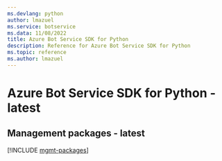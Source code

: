 ```yaml
---
ms.devlang: python
author: lmazuel
ms.service: botservice
ms.data: 11/08/2022
title: Azure Bot Service SDK for Python
description: Reference for Azure Bot Service SDK for Python
ms.topic: reference
ms.author: lmazuel
---
```

# Azure Bot Service SDK for Python - latest

## Management packages - latest
[!INCLUDE [mgmt-packages](bot-service-mgmt-index.md)]